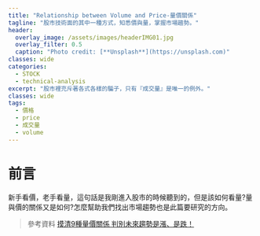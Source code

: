 ```yaml
---
title: "Relationship between Volume and Price-量價關係"
tagline: "股市技術面的其中一種方式，知悉價與量，掌握市場趨勢。"
header:
  overlay_image: /assets/images/headerIMG01.jpg
  overlay_filter: 0.5
  caption: "Photo credit: [**Unsplash**](https://unsplash.com)"
classes: wide
categories:
  - STOCK
  - technical-analysis
excerpt: "股市裡充斥著各式各樣的騙子，只有『成交量』是唯一的例外。"
classes: wide
tags:
  - 價格
  - price
  - 成交量
  - volume
---
```


# 前言

新手看價，老手看量，這句話是我剛進入股市的時候聽到的，但是該如何看量?量與價的關係又是如何?怎麼幫助我們找出市場趨勢也是此篇要研究的方向。


> 參考資料
>  [摸清9種量價關係 判別未來趨勢是漲、是跌！](https://www.wealth.com.tw/home/articles/20494)
<!--stackedit_data:
eyJoaXN0b3J5IjpbLTEwNDU0MTUyNzFdfQ==
-->